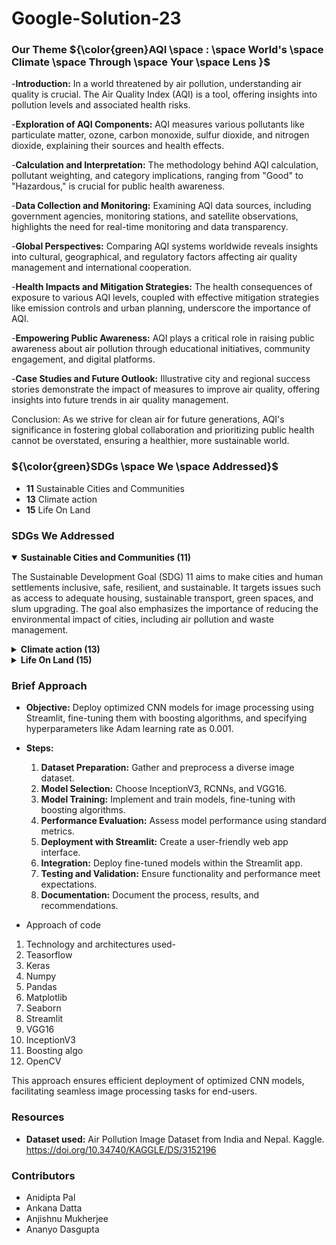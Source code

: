 # Google-Solution-23

### Our Theme ${\color{green}AQI \space : \space World's \space Climate \space Through \space Your \space Lens }$
-**Introduction:**
In a world threatened by air pollution, understanding air quality is crucial. The Air Quality Index (AQI) is a tool, offering insights into pollution levels and associated health risks.

-**Exploration of AQI Components:**
AQI measures various pollutants like particulate matter, ozone, carbon monoxide, sulfur dioxide, and nitrogen dioxide, explaining their sources and health effects.

-**Calculation and Interpretation:**
The methodology behind AQI calculation, pollutant weighting, and category implications, ranging from "Good" to "Hazardous," is crucial for public health awareness.

-**Data Collection and Monitoring:**
Examining AQI data sources, including government agencies, monitoring stations, and satellite observations, highlights the need for real-time monitoring and data transparency.

-**Global Perspectives:**
Comparing AQI systems worldwide reveals insights into cultural, geographical, and regulatory factors affecting air quality management and international cooperation.

-**Health Impacts and Mitigation Strategies:**
The health consequences of exposure to various AQI levels, coupled with effective mitigation strategies like emission controls and urban planning, underscore the importance of AQI.

-**Empowering Public Awareness:**
AQI plays a critical role in raising public awareness about air pollution through educational initiatives, community engagement, and digital platforms.

-**Case Studies and Future Outlook:**
Illustrative city and regional success stories demonstrate the impact of measures to improve air quality, offering insights into future trends in air quality management.

Conclusion:
As we strive for clean air for future generations, AQI's significance in fostering global collaboration and prioritizing public health cannot be overstated, ensuring a healthier, more sustainable world.

### ${\color{green}SDGs \space We \space Addressed}$
- **11** Sustainable Cities and Communities
- **13** Climate action
- **15** Life On Land
 
### SDGs We Addressed
<details open><summary><b>Sustainable Cities and Communities (11)</b></summary>
  
The Sustainable Development Goal (SDG) 11 aims to make cities and human settlements inclusive, safe, resilient, and sustainable. It targets issues such as access to adequate housing, sustainable transport, green spaces, and slum upgrading. The goal also emphasizes the importance of reducing the environmental impact of cities, including air pollution and waste management. 
</details>
<details><summary><b>Climate action (13)</b></summary>
  SDG 13 focuses on urgent action to combat climate change and its impacts. It emphasizes the need for countries to strengthen resilience and adaptive capacity to climate-related disasters. This goal also highlights the importance of integrating climate change measures into national policies, strategies, and planning.
</details>
<details><summary><b>Life On Land (15)</b></summary>
  SDG 15, Life on Land, aims to protect, restore, and promote sustainable use of terrestrial ecosystems, emphasizing the importance of biodiversity conservation and combating land degradation.
In our project, we leverage image processing technology to monitor and assess the impact of human activities on terrestrial ecosystems, aligning with SDG 15's goals of sustainable land use and biodiversity preservation.
</details>

### Brief Approach
- **Objective:** Deploy optimized CNN models for image processing using Streamlit, fine-tuning them with boosting algorithms, and specifying hyperparameters like Adam learning rate as 0.001.

- **Steps:**
  1. **Dataset Preparation:** Gather and preprocess a diverse image dataset.
  2. **Model Selection:** Choose InceptionV3, RCNNs, and VGG16.
  3. **Model Training:** Implement and train models, fine-tuning with boosting algorithms.
  4. **Performance Evaluation:** Assess model performance using standard metrics.
  5. **Deployment with Streamlit:** Create a user-friendly web app interface.
  6. **Integration:** Deploy fine-tuned models within the Streamlit app.
  7. **Testing and Validation:** Ensure functionality and performance meet expectations.
  8. **Documentation:** Document the process, results, and recommendations.

 - Approach of code

  1. Technology and architectures used-
  2. Teasorflow 
  3.  Keras
  4. Numpy
  5. Pandas
  6. Matplotlib
  7. Seaborn
  8. Streamlit
  9. VGG16
  10. InceptionV3
  11. Boosting algo
  12. OpenCV

This approach ensures efficient deployment of optimized CNN models, facilitating seamless image processing tasks for end-users.

### Resources
* **Dataset used:** Air Pollution Image Dataset from India and Nepal. 
Kaggle. https://doi.org/10.34740/KAGGLE/DS/3152196

### Contributors
- Anidipta Pal
- Ankana Datta
- Anjishnu Mukherjee
- Ananyo Dasgupta
